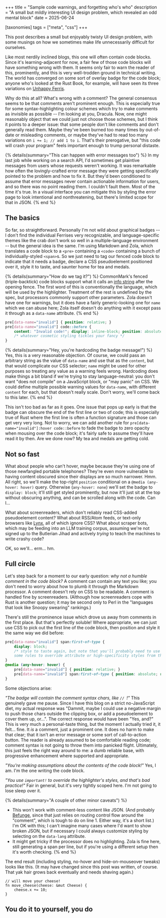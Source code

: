+++
title = "Sample code warnings, and forgetting who's who"
description = "A small but mildly interesting UI design problem, which revealed an odd mental block"
date = 2025-06-24

[taxonomies]
tags = ["meta", "css"]
+++

This post describes a small but enjoyably twisty UI design problem, with some musings on how we sometimes make life unnecessarily difficult for ourselves.

Like most nerdily inclined blogs, this one will often contain code blocks. Since it's learning-adjacent for now, a fair few of those code blocks will have something wrong with them. It seems only fair to warn the reader of this, prominently, and this is very well-trodden ground in technical writing. The world has converged on some sort of overlay badge for the code block; anyone who's looked at the Rust Book, for example, will have seen its three variations on [Unhappy Ferris](https://doc.rust-lang.org/book/ch00-00-introduction.html#ferris).

Why do this at all? What's wrong with a comment? The general consensus seems to be that comments aren't prominent enough. This is especially true for some syntax-highlighting colour schemes which try to make comments as invisible as possible -- I'm looking at you, Dracula. Now, one might reasonably object that we could just not choose those schemes, but I think it points to a deeper issue: that some people don't like comments and don't generally read them. Maybe they've been burned too many times by out-of-date or misleading comments, or maybe they've had to read too many variations on `i += 1; // add 1 to i`. That's their prerogative, but "this code will crash your program" feels important enough to trump personal distaste.

{% details(summary="This can happen with error messages too") %}
In my last job while working on a search API, I'd sometimes get plaintive messages from users whose requests weren't working. It was remarkable how often the lovingly-crafted error message they were getting specifically pointed to the problem and how to fix it. But they'd been conditioned to assume that error messages never contain actionable information for users, and so there was no point reading them. I couldn't fault them. Most of the time it's true. In a visual interface you can mitigate this by styling the error page to look intentional and nonthreatening, but there's limited scope for that in JSON.
{% end %}

## The basics

So far, so straightforward. Personally I'm not wild about graphical badges -- I don't find the individual Ferrises very recognizable, and language-specific themes like the crab don't work so well in a multiple-language environment -- but the general idea is the same. I'm using Markdown and Zola, which translates a code block to a `<pre>` containing a `<code>` containing a bunch of individually-styled `<span>`s. So we just need to tag our fenced code block to indicate that it needs a badge, declare a CSS pseudoelement positioned over it, style it to taste, and saunter home for tea and medals.

{% details(summary="How do we tag it?") %}
CommonMark's fenced (triple-backtick) code blocks support what it calls an [info string](https://spec.commonmark.org/0.28/#fenced-code-blocks) after the opening fence. The first word of this is conventionally the language, which will be used by the highlighter. Treatment of the rest is undefined by the spec, but processors commonly support other parameters. Zola doesn't have one for warnings, but it does have a fairly generic-looking one for `name` which we can abuse here; Zola itself doesn't do anything with it except pass it through as a `data-name` attribute.
{% end %}

```css
pre[data-name="invalid"] { position: relative; }
pre[data-name="invalid"] code::before { 
    content: "Invalid code!"; display: inline-block; position: absolute; right: 0; top: 0; 
    /* whatever cosmetic styling tickles your fancy */
}
```

{% details(summary="Hey, you're hardcoding the badge message!") %}
Yes, this is a very reasonable objection. Of course, we could pass an arbitrary string as the value of `data-name` and use that as the `content`, but that would complicate our CSS selector; `name` might be used for other purposes so treating any value as a warning feels wrong. Hardcoding does make things a bit bland if we're trying to stay language-neutral: you don't want "does not compile" on a JavaScript block, or "may panic" on CSS. We could define multiple possible warning values for `data-name`, with different `content` for each, but that doesn't really scale. Don't worry, we'll come back to this later.
{% end %}

This isn't too bad as far as it goes. One issue that pops up early is that the badge can obscure the end of the first line or two of code; this is especially true of Rust where the first line is often a function signature and those can get very very long. Not to worry, we can add another rule for `pre[data-name="invalid"]:hover code::before` to fade the badge to zero opacity when mousing over the code block; it's fairly safe to assume they'll have read it by then. Are we done now? My tea and medals are getting cold.

## Not so fast

What about people who can't hover, maybe because they're using one of those newfangled portable telephones? They're even more vulnerable to having content obscured since their displays are so much narrower. Hmm. All right, so we'll make the top-right `position` conditional on a `@media (any-hover: hover)` query. Otherwise (`any-hover: none`) we'll set the badge to `display: block`; it'll still get styled prominently, but now it'll just sit at the top without obscuring anything, and can be scrolled along with the code. Can I...

What about screenreaders, which don't reliably read CSS-added pseudoelement content? What about RSS/Atom feeds, or text-only browsers like [Lynx](https://en.wikipedia.org/wiki/Lynx_(web_browser)), all of which ignore CSS? What about scraper bots, which may be feeding into an LLM training corpus, assuming we're not signed up to the Butlerian Jihad and actively *trying* to teach the machines to write crashy code?

OK, so we'll... erm... hm.

## Full circle

Let's step back for a moment to our early question: *why not a humble comment in the code block?* A comment can contain any text you like; you don't need to worry about how to plumb it through the Markdown processor. A comment doesn't rely on CSS to be readable. A comment is handled fine by screenreaders. (Although how screenreaders cope with Rust is another question; it may be second only to Perl in the "languages that look like Snoopy swearing" rankings.)

There's still the prominence issue which drove us away from comments in the first place. But that's perfectly soluble! Where appropriate, we can just use CSS to pick out the first line of the code block, then position and style it the same way we did before:

```css
pre[data-name="invalid"] span:first-of-type {
    display: block;
    /* style to taste again, but note that you'll probably need to use important! on
    some rules to override attribute or high-specificity styles from the highlighter */
}
@media (any-hover: hover) {
    pre[data-name="invalid"] { position: relative; }
    pre[data-name="invalid"] span:first-of-type { position: absolute; right: 0; top: 0; }
}
```

Some objections arise:

*"The badge will contain the comment syntax chars, like `// `!"* This genuinely gave me pause. Since I have this blog on a strict no-JavaScript diet, my actual response was "Dammit, maybe I could use a negative margin to push those chars outside the clipping box, or add a pseudoelement to cover them up, or...". The correct response would have been "Yes, and?" This is very much a personal-taste thing, but the moment I actually tried it, it felt... fine. It *is* a comment, just a prominent one. It does no harm to make that clear; that it isn't an error message or some sort of call-to-action button. The reader is already assumed to be comfortable reading code; comment syntax is not going to throw them into panicked flight. Ultimately, this just feels the right way around to me: a dumb reliable base, with progressive enhancement where supported and appropriate.

*"You're making assumptions about the contents of the code block!"* Yes, I am. I'm the one writing the code block.

*"You use `important!` to override the highlighter's styles, and that's bad practice!"* Fair in general, but it's very tightly scoped here. I'm not going to lose sleep over it.

{% details(summary="A couple of other minor caveats") %}
- This won't work with comment-less content like JSON. (And probably [Befunge](https://en.wikipedia.org/wiki/Befunge), since that just relies on routing control flow around the "comment", which is tough to do on line 1. Either way, it's a short list.) I'm OK with this; I can't imagine many cases where I'd want to show broken JSON, but if necessary I could always customize styling by selecting on the `data-lang` attribute.
- It might get tricky if the processor does no highlighting. Zola is fine here, still generating a span per line, but if you're using a different setup then it's worth checking.
{% end %}

The end result (including styling, no-hover and hide-on-mouseover tweaks) looks like this. (It may have changed since this post was written, of course. That yak hair grows back eventually and needs shaving again.)

```rust,name=invalid
// will move your cheese!
fn move_cheese(cheese: &mut Cheese) { 
    cheese.x += 10; 
}
```

## You do it to yourself, you do
